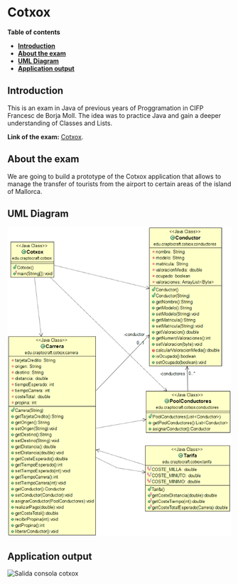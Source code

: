 # Cotxox

**Table of contents**

-   [**Introduction**](#introduction)
-   [**About the exam**](#about-the-exam)
-   [**UML Diagram**](#uml-diagram)
-   [**Application output**](#application-output)

## Introduction

This is an exam in Java of previous years of Proggramation in CIFP Francesc de Borja Moll. The idea was to practice Java and gain a deeper understanding of Classes and Lists.   

**Link of the exam:** [Cotxox](https://github.com/dfleta/cotxox).  

## About the exam

We are going to build a prototype of the Cotxox application that allows to manage the transfer of tourists from the airport to certain areas of the island of Mallorca.

## UML Diagram

!["Diagrama de clases UML"](./docs/diagram_uml_cotxox.png "Diagrama de clases UML")

## Application output

![Salida consola cotxox](https://user-images.githubusercontent.com/117761602/219400354-6f253bd3-25cb-4d9a-9eb4-8f8e212f7a02.png)
